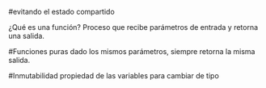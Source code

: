 #evitando el estado compartido

¿Qué es una función?
Proceso que recibe parámetros de entrada y retorna una salida.

#Funciones puras
dado los mismos parámetros, siempre retorna la misma salida.

#Inmutabilidad
propiedad de las variables para cambiar de tipo